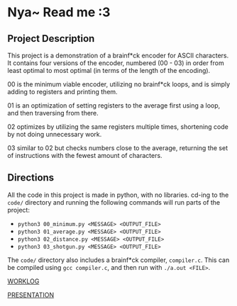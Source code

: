 # Nya~ Read me :3 
## Project Description
This project is a demonstration of a brainf*ck encoder for ASCII characters. It contains four versions of the encoder, numbered (00 - 03) in order from least optimal to most optimal (in terms of the length of the encoding).

00 is the minimum viable encoder, utilizing no brainf*ck loops, and is simply adding to registers and printing them.

01 is an optimization of setting registers to the average first using a loop, and then traversing from there.

02 optimizes by utilizing the same registers multiple times, shortening code by not doing unnecessary work.

03 similar to 02 but checks numbers close to the average, returning the set of instructions with the fewest amount of characters.

## Directions
All the code in this project is made in python, with no libraries. cd-ing to the `code/` directory and running the following commands will run parts of the project:
- `python3 00_minimum.py <MESSAGE> <OUTPUT_FILE>`
- `python3 01_average.py <MESSAGE> <OUTPUT_FILE>`
- `python3 02_distance.py <MESSAGE> <OUTPUT_FILE>`
- `python3 03_shotgun.py <MESSAGE> <OUTPUT_FILE>`

The `code/` directory also includes a brainf*ck compiler, `compiler.c`. This can be compiled using `gcc compiler.c`, and then run with `./a.out <FILE>`.

[WORKLOG](https://github.com/Stuycs-K/final-project-3-shekyank-linv/blob/main/WORKLOG.md)

[PRESENTATION](https://github.com/Stuycs-K/final-project-3-shekyank-linv/blob/main/PRESENTATION.md)
